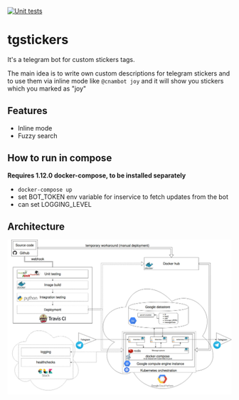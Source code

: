 [![Unit tests](https://api.travis-ci.org/IngvarJackal/tgstickers.svg?branch=master)](https://travis-ci.org/IngvarJackal/tgstickers)

# tgstickers
It's a telegram bot for custom stickers tags.

The main idea is to write own custom descriptions for telegram stickers and to use them via inline mode like ```@cnambot joy``` and it will show you stickers which you marked as "joy"

## Features
* Inline mode
* Fuzzy search

## How to run in compose
**Requires 1.12.0 docker-compose, to be installed separately**
* ```docker-compose up```
* set BOT_TOKEN env variable for inservice to fetch updates from the bot
* can set LOGGING_LEVEL

## Architecture
![](https://raw.githubusercontent.com/IngvarJackal/tgstickers/master/doc/tgstickers.jpg)
